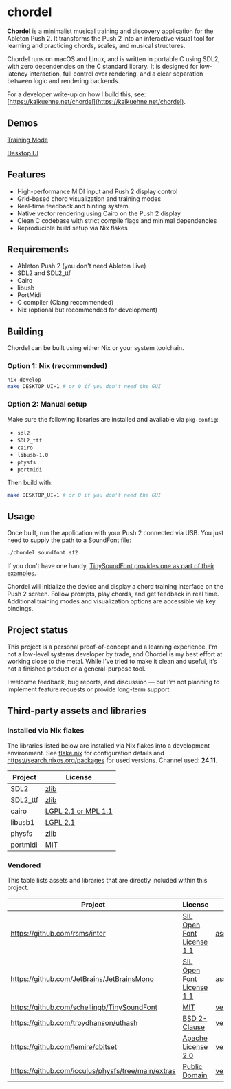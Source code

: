 # chordel

**Chordel** is a minimalist musical training and discovery application for the Ableton Push 2. It transforms the Push 2 into an interactive visual tool for learning and practicing chords, scales, and musical structures.

Chordel runs on macOS and Linux, and is written in portable C using SDL2, with zero dependencies on the C standard library. It is designed for low-latency interaction, full control over rendering, and a clear separation between logic and rendering backends.

For a developer write-up on how I build this, see: [https://kaikuehne.net/chordel](https://kaikuehne.net/chordel).

## Demos

[Training Mode](./progress/training-mode/chordel_training_with_ff_arrow.mp4)

[Desktop UI](./progress/chords.mp4)

## Features

- High-performance MIDI input and Push 2 display control
- Grid-based chord visualization and training modes
- Real-time feedback and hinting system
- Native vector rendering using Cairo on the Push 2 display
- Clean C codebase with strict compile flags and minimal dependencies
- Reproducible build setup via Nix flakes

## Requirements

- Ableton Push 2 (you don't need Ableton Live)
- SDL2 and SDL2_ttf
- Cairo
- libusb
- PortMidi
- C compiler (Clang recommended)
- Nix (optional but recommended for development)

## Building

Chordel can be built using either Nix or your system toolchain.

### Option 1: Nix (recommended)

```sh
nix develop
make DESKTOP_UI=1 # or 0 if you don't need the GUI
```

### Option 2: Manual setup

Make sure the following libraries are installed and available via `pkg-config`:

- `sdl2`
- `SDL2_ttf`
- `cairo`
- `libusb-1.0`
- `physfs`
- `portmidi`

Then build with:

```sh
make DESKTOP_UI=1 # or 0 if you don't need the GUI
```

## Usage

Once built, run the application with your Push 2 connected via USB. You just need to supply the path to a SoundFont file:

```sh
./chordel soundfont.sf2
```

If you don't have one handy, [TinySoundFont provides one as part of their examples](https://github.com/schellingb/TinySoundFont/tree/main/examples).

Chordel will initialize the device and display a chord training interface on the Push 2 screen. Follow prompts, play chords, and get feedback in real time. Additional training modes and visualization options are accessible via key bindings.

## Project status

This project is a personal proof-of-concept and a learning experience. I'm not a low-level systems developer by trade, and Chordel is my best effort at working close to the metal. While I’ve tried to make it clean and useful, it’s not a finished product or a general-purpose tool.

I welcome feedback, bug reports, and discussion — but I’m not planning to implement feature requests or provide long-term support.

## Third-party assets and libraries

### Installed via Nix flakes

The libraries listed below are installed via Nix flakes into a development environment. See [flake.nix](flake.nix) for configuration details and https://search.nixos.org/packages for used versions. Channel used: **24.11**.

| Project  | License |
|----------|---------|
| SDL2     | [zlib](https://raw.githubusercontent.com/libsdl-org/SDL/refs/tags/release-2.30.6/LICENSE.txt) |
| SDL2_ttf | [zlib](https://raw.githubusercontent.com/libsdl-org/SDL_ttf/refs/tags/release-2.22.0/LICENSE.txt) |
| cairo    | [LGPL 2.1 or MPL 1.1](https://raw.githubusercontent.com/msteinert/cairo/refs/heads/directfb/COPYING) |
| libusb1  | [LGPL 2.1](https://raw.githubusercontent.com/libusb/libusb/refs/tags/v1.0.27/COPYING) |
| physfs   | [zlib](https://raw.githubusercontent.com/icculus/physfs/refs/tags/release-3.2.0/LICENSE.txt) |
| portmidi | [MIT](https://raw.githubusercontent.com/PortMidi/portmidi/refs/tags/v2.0.4/license.txt) |

### Vendored

This table lists assets and libraries that are directly included within this project.

| Project | License | Location |
|---------|---------|----------|
| https://github.com/rsms/inter | [SIL Open Font License 1.1](assets/ttf/inter/LICENSE.txt) | [assets/ttf/inter](assets/ttf/inter) |
| https://github.com/JetBrains/JetBrainsMono | [SIL Open Font License 1.1](assets/ttf/JetBrainsMono/OFL.txt) | [assets/ttf/JetBrainsMono](assets/ttf/JetBrainsMono) |
| https://github.com/schellingb/TinySoundFont | [MIT](vendor/TinySoundFont/LICENSE) | [vendor/TinySoundFont](vendor/TinySoundFont) |
| https://github.com/troydhanson/uthash | [BSD 2-Clause](vendor/uthash/LICENSE) | [vendor/uthash](vendor/uthash) |
| https://github.com/lemire/cbitset | [Apache License 2.0](vendor/cbitset/LICENSE) | [vendor/cbitset](vendor/cbitset) |
| https://github.com/icculus/physfs/tree/main/extras | [Public Domain](vendor/physfsrwops/physfsrwops.h) | [vendor/physfsrwops](vendor/physfsrwops) |
